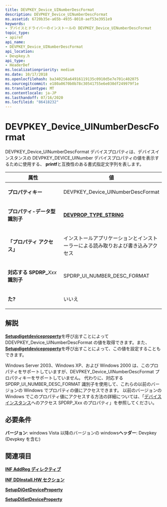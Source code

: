 ```yaml
---
title: DEVPKEY_Device_UINumberDescFormat
description: DEVPKEY_Device_UINumberDescFormat
ms.assetid: 6720b35e-a65b-4935-8010-aef53e3951e9
keywords:
- デバイスとドライバーのインストールの DEVPKEY_Device_UINumberDescFormat
topic_type:
- apiref
api_name:
- DEVPKEY_Device_UINumberDescFormat
api_location:
- Devpkey.h
api_type:
- HeaderDef
ms.localizationpriority: medium
ms.date: 10/17/2018
ms.openlocfilehash: ba340256a64916119135c0910d5e7e701c402075
ms.sourcegitcommit: e180a0670b0b78c30541755e6e030df249979f1e
ms.translationtype: MT
ms.contentlocale: ja-JP
ms.lasthandoff: 07/16/2020
ms.locfileid: "86418232"
---
```

# <a name="devpkey_device_uinumberdescformat"></a>DEVPKEY_Device_UINumberDescFormat


DEVPKEY_Device_UINumberDescFormat デバイスプロパティは、デバイスインスタンスの DEVPKEY_DEVICE_UINumber デバイスプロパティの値を表示するために使用する、 **printf**と互換性のある書式指定文字列を表します。

<table>
<colgroup>
<col width="50%" />
<col width="50%" />
</colgroup>
<thead>
<tr>
<th>属性</th>
<th>値</th>
</tr>
</thead>
<tbody>
<tr class="odd">
<td align="left"><p><strong>プロパティキー</strong></p></td>
<td align="left"><p>DEVPKEY_Device_UINumberDescFormat</p></td>
</tr>
<tr class="even">
<td align="left"><p><strong>プロパティ-データ型識別子</strong></p></td>
<td align="left"><p><a href="devprop-type-string.md" data-raw-source="[&lt;strong&gt;DEVPROP_TYPE_STRING&lt;/strong&gt;](devprop-type-string.md)"><strong>DEVPROP_TYPE_STRING</strong></a></p></td>
</tr>
<tr class="odd">
<td align="left"><p><strong>「プロパティ アクセス」</strong></p></td>
<td align="left"><p>インストールアプリケーションとインストーラーによる読み取りおよび書き込みアクセス</p></td>
</tr>
<tr class="even">
<td align="left"><p><strong>対応する SPDRP_</strong><em>Xxx</em> <strong>識別子</strong></p></td>
<td align="left"><p>SPDRP_UI_NUMBER_DESC_FORMAT</p></td>
</tr>
<tr class="odd">
<td align="left"><p><strong>た?</strong></p></td>
<td align="left"><p>いいえ</p></td>
</tr>
</tbody>
</table>

 

<a name="remarks"></a>解説
-------

[**Setupdigetdeviceproperty**](https://docs.microsoft.com/windows/desktop/api/setupapi/nf-setupapi-setupdigetdevicepropertyw)を呼び出すことによって DDEVPKEY_Device_UINumberDescFormat の値を取得できます。また、 [**Setupdigetdeviceproperty**](https://docs.microsoft.com/windows/desktop/api/setupapi/nf-setupapi-setupdisetdevicepropertyw)を呼び出すことによって、この値を設定することもできます。

Windows Server 2003、Windows XP、および Windows 2000 は、このプロパティをサポートしていますが、DEVPKEY_Device_UINumberDescFormat プロパティキーをサポートしていません。 代わりに、対応する SPDRP_UI_NUMBER_DESC_FORMAT 識別子を使用して、これらの以前のバージョンの Windows でプロパティの値にアクセスできます。 以前のバージョンの Windows でこのプロパティ値にアクセスする方法の詳細については、「[デバイスインスタンス](https://docs.microsoft.com/windows-hardware/drivers/install/accessing-device-instance-spdrp-xxx-properties)へのアクセス SPDRP_Xxx のプロパティ」を参照してください。

<a name="requirements"></a>必要条件
------------

**バージョン**: windows Vista 以降のバージョンの windows**ヘッダー**: Devpkey (Devpkey を含む)


## <a name="see-also"></a>関連項目


[**INF AddReg ディレクティブ**](https://docs.microsoft.com/windows-hardware/drivers/install/inf-addreg-directive)

[**INF DDInstall.HW セクション**](https://docs.microsoft.com/windows-hardware/drivers/install/inf-ddinstall-hw-section)

[**SetupDiGetDeviceProperty**](https://docs.microsoft.com/windows/desktop/api/setupapi/nf-setupapi-setupdigetdevicepropertyw)

[**SetupDiSetDeviceProperty**](https://docs.microsoft.com/windows/desktop/api/setupapi/nf-setupapi-setupdisetdevicepropertyw)

 

 






